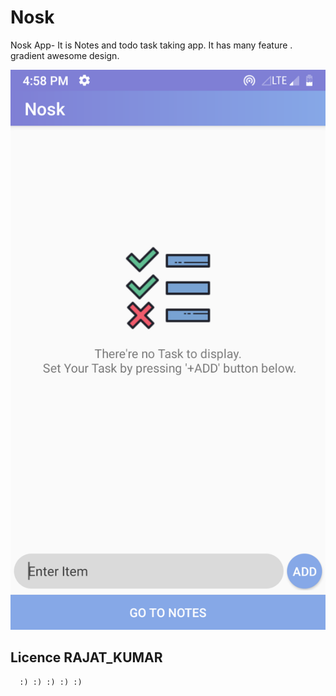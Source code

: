 # Nosk
Nosk App-  It is Notes and todo task taking app. It has many feature . gradient awesome design.



 <img src="https://github.com/rjtcode/Nosk/blob/master/Screenshot_20200404-165823_Nosk.png" alt="NOSK" > 



##  Licence  RAJAT_KUMAR  ##
      :) :) :) :) :)
      
      
